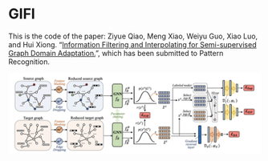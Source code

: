 # GIFI

This is the code of the paper: Ziyue Qiao, Meng Xiao, Weiyu Guo, Xiao Luo, and Hui Xiong. “[Information Filtering and Interpolating for Semi-supervised Graph Domain Adaptation.]()”, which has been submitted to Pattern Recognition.


![](https://raw.githubusercontent.com/joe817/img/master/pr_gifi.png)
